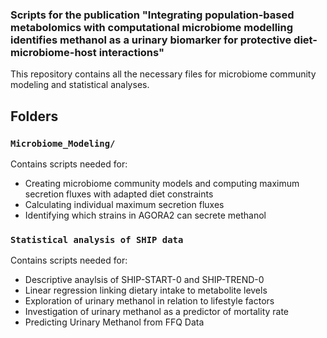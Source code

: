 ### Scripts for the publication "Integrating population-based metabolomics with computational microbiome modelling identifies methanol as a urinary biomarker for protective diet-microbiome-host interactions"

This repository contains all the necessary files for microbiome community modeling and statistical analyses.


## Folders

### `Microbiome_Modeling/`
Contains scripts needed for:
  
- Creating microbiome community models and computing maximum secretion fluxes with adapted diet constraints
- Calculating individual maximum secretion fluxes
- Identifying which strains in AGORA2 can secrete methanol

### `Statistical analysis of SHIP data`
Contains scripts needed for:
- Descriptive anaylsis of SHIP-START-0 and SHIP-TREND-0
- Linear regression linking dietary intake to metabolite levels
- Exploration of urinary methanol in relation to lifestyle factors
- Investigation of urinary methanol as a predictor of mortality rate
- Predicting Urinary Methanol from FFQ Data

